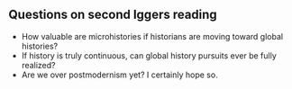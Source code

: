 <h2>Questions on second Iggers reading</h2>
<ul>
<li>How valuable are microhistories if historians are moving toward global histories?</li>
<li>If history is truly continuous, can global history pursuits ever be fully realized?</li>
<li>Are we over postmodernism yet? I certainly hope so.</li>
</ul>
